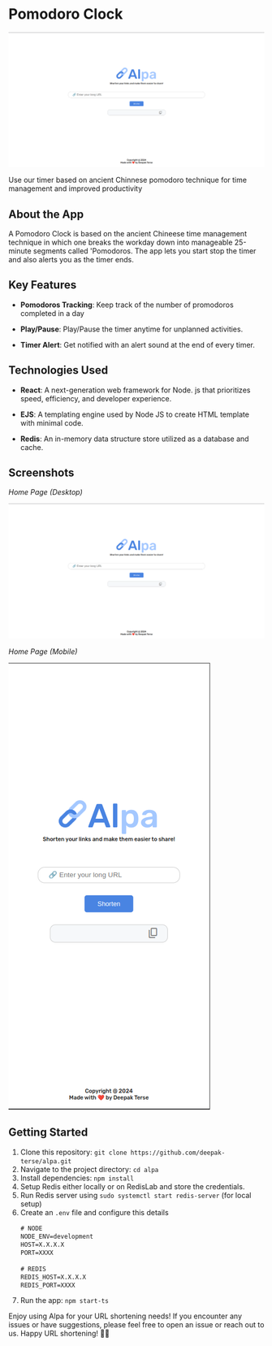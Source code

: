 # Pomodoro Clock

![Pomodoro Clock](screenshots/home_desktop.png)

Use our timer based on ancient Chinnese pomodoro technique for time management and improved productivity

## About the App

A Pomodoro Clock is based on the ancient Chineese time management technique in which one breaks the workday down into manageable 25-minute segments called 'Pomodoros. The app lets you start stop the timer and also alerts you as the timer ends. 

## Key Features

- **Pomodoros Tracking**: Keep track of the number of promodoros completed in a day

- **Play/Pause**: Play/Pause the timer anytime for unplanned activities.

- **Timer Alert**: Get notified with an alert sound at the end of every timer.

## Technologies Used

- **React**: A next-generation web framework for Node. js that prioritizes speed, efficiency, and developer experience.

- **EJS**: A templating engine used by Node JS to create HTML template with minimal code.

- **Redis**: An in-memory data structure store utilized as a database and cache.

## Screenshots

_Home Page (Desktop)_

![Home Page (Desktop)](screenshots/home_desktop.png)


_Home Page (Mobile)_

![Home Page (Mobile)](screenshots/home_mobile.png) 


## Getting Started

1. Clone this repository: `git clone https://github.com/deepak-terse/alpa.git`
2. Navigate to the project directory: `cd alpa`
3. Install dependencies: `npm install`
4. Setup Redis either locally or on RedisLab and store the credentials.
5. Run Redis server using `sudo systemctl start redis-server` (for local setup)
5. Create an `.env` file and configure this details
    ```
    # NODE
    NODE_ENV=development
    HOST=X.X.X.X
    PORT=XXXX

    # REDIS
    REDIS_HOST=X.X.X.X
    REDIS_PORT=XXXX
    ```
6. Run the app: `npm start-ts`

Enjoy using Alpa for your URL shortening needs! If you encounter any issues or have suggestions, please feel free to open an issue or reach out to us. Happy URL shortening! 🔖🌟